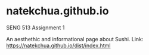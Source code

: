# natekchua.github.io
SENG 513 Assignment 1

An aesthethic and informational page about Sushi.
Link: https://natekchua.github.io/dist/index.html
